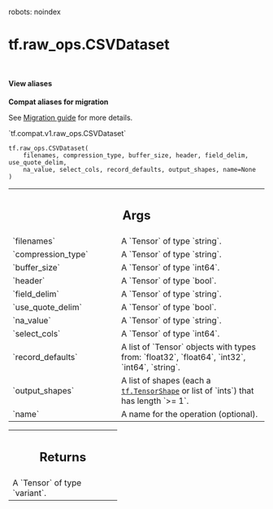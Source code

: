 robots: noindex

# tf.raw_ops.CSVDataset

<!-- Insert buttons and diff -->

<table class="tfo-notebook-buttons tfo-api nocontent" align="left">

</table>





<section class="expandable">
  <h4 class="showalways">View aliases</h4>
  <p>
<b>Compat aliases for migration</b>
<p>See
<a href="https://www.tensorflow.org/guide/migrate">Migration guide</a> for
more details.</p>
<p>`tf.compat.v1.raw_ops.CSVDataset`</p>
</p>
</section>

<pre class="devsite-click-to-copy prettyprint lang-py tfo-signature-link">
<code>tf.raw_ops.CSVDataset(
    filenames, compression_type, buffer_size, header, field_delim, use_quote_delim,
    na_value, select_cols, record_defaults, output_shapes, name=None
)
</code></pre>



<!-- Placeholder for "Used in" -->


<!-- Tabular view -->
 <table class="responsive fixed orange">
<colgroup><col width="214px"><col></colgroup>
<tr><th colspan="2"><h2 class="add-link">Args</h2></th></tr>

<tr>
<td>
`filenames`
</td>
<td>
A `Tensor` of type `string`.
</td>
</tr><tr>
<td>
`compression_type`
</td>
<td>
A `Tensor` of type `string`.
</td>
</tr><tr>
<td>
`buffer_size`
</td>
<td>
A `Tensor` of type `int64`.
</td>
</tr><tr>
<td>
`header`
</td>
<td>
A `Tensor` of type `bool`.
</td>
</tr><tr>
<td>
`field_delim`
</td>
<td>
A `Tensor` of type `string`.
</td>
</tr><tr>
<td>
`use_quote_delim`
</td>
<td>
A `Tensor` of type `bool`.
</td>
</tr><tr>
<td>
`na_value`
</td>
<td>
A `Tensor` of type `string`.
</td>
</tr><tr>
<td>
`select_cols`
</td>
<td>
A `Tensor` of type `int64`.
</td>
</tr><tr>
<td>
`record_defaults`
</td>
<td>
A list of `Tensor` objects with types from: `float32`, `float64`, `int32`, `int64`, `string`.
</td>
</tr><tr>
<td>
`output_shapes`
</td>
<td>
A list of shapes (each a <a href="../../tf/TensorShape.md"><code>tf.TensorShape</code></a> or list of `ints`) that has length `>= 1`.
</td>
</tr><tr>
<td>
`name`
</td>
<td>
A name for the operation (optional).
</td>
</tr>
</table>



<!-- Tabular view -->
 <table class="responsive fixed orange">
<colgroup><col width="214px"><col></colgroup>
<tr><th colspan="2"><h2 class="add-link">Returns</h2></th></tr>
<tr class="alt">
<td colspan="2">
A `Tensor` of type `variant`.
</td>
</tr>

</table>

